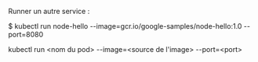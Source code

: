 Runner un autre service : 

$ kubectl run node-hello --image=gcr.io/google-samples/node-hello:1.0 --port=8080

kubectl run \<nom du pod> --image=\<source de l'image> --port=\<port>
